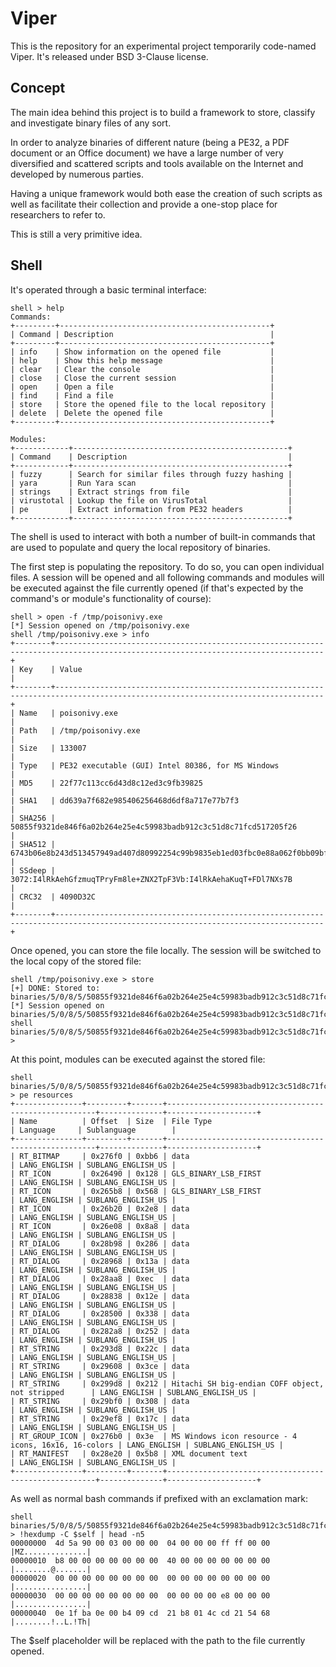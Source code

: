 Viper
=====

This is the repository for an experimental project temporarily code-named Viper.
It's released under BSD 3-Clause license.

Concept
-------

The main idea behind this project is to build a framework to store,
classify and investigate binary files of any sort.

In order to analyze binaries of different nature (being a PE32, a PDF document
or an Office document) we have a large number of very diversified and scattered
scripts and tools available on the Internet and developed by numerous parties.

Having a unique framework would both ease the creation of such scripts as well as
facilitate their collection and provide a one-stop place for researchers to refer
to.

This is still a very primitive idea.

Shell
-----

It's operated through a basic terminal interface:

    shell > help
    Commands:
    +---------+-----------------------------------------------+
    | Command | Description                                   |
    +---------+-----------------------------------------------+
    | info    | Show information on the opened file           |
    | help    | Show this help message                        |
    | clear   | Clear the console                             |
    | close   | Close the current session                     |
    | open    | Open a file                                   |
    | find    | Find a file                                   |
    | store   | Store the opened file to the local repository |
    | delete  | Delete the opened file                        |
    +---------+-----------------------------------------------+

    Modules:
    +------------+------------------------------------------------+
    | Command    | Description                                    |
    +------------+------------------------------------------------+
    | fuzzy      | Search for similar files through fuzzy hashing |
    | yara       | Run Yara scan                                  |
    | strings    | Extract strings from file                      |
    | virustotal | Lookup the file on VirusTotal                  |
    | pe         | Extract information from PE32 headers          |
    +------------+------------------------------------------------+

The shell is used to interact with both a number of built-in commands that
are used to populate and query the local repository of binaries.

The first step is populating the repository. To do so, you can open individual
files.
A session will be opened and all following commands and modules will be executed
against the file currently opened (if that's expected by the command's or module's
functionality of course):

    shell > open -f /tmp/poisonivy.exe
    [*] Session opened on /tmp/poisonivy.exe
    shell /tmp/poisonivy.exe > info
    +--------+----------------------------------------------------------------------------------------------------------------------------------+
    | Key    | Value                                                                                                                            |
    +--------+----------------------------------------------------------------------------------------------------------------------------------+
    | Name   | poisonivy.exe                                                                                                                    |
    | Path   | /tmp/poisonivy.exe                                                                                                               |
    | Size   | 133007                                                                                                                           |
    | Type   | PE32 executable (GUI) Intel 80386, for MS Windows                                                                                |
    | MD5    | 22f77c113cc6d43d8c12ed3c9fb39825                                                                                                 |
    | SHA1   | dd639a7f682e985406256468d6df8a717e77b7f3                                                                                         |
    | SHA256 | 50855f9321de846f6a02b264e25e4c59983badb912c3c51d8c71fcd517205f26                                                                 |
    | SHA512 | 6743b06e8b243d513457949ad407d80992254c99b9835eb1ed03fbc0e88a062f0bb09bfd4dd9c0d43093b2a5419ecdb689574c2d2b0d72720080acf9af1b0a84 |
    | SSdeep | 3072:I4lRkAehGfzmuqTPryFm8le+ZNX2TpF3Vb:I4lRkAehaKuqT+FDl7NXs7B                                                                  |
    | CRC32  | 4090D32C                                                                                                                         |
    +--------+----------------------------------------------------------------------------------------------------------------------------------+

Once opened, you can store the file locally. The session will be switched to the
local copy of the stored file:

    shell /tmp/poisonivy.exe > store
    [+] DONE: Stored to: binaries/5/0/8/5/50855f9321de846f6a02b264e25e4c59983badb912c3c51d8c71fcd517205f26
    [*] Session opened on binaries/5/0/8/5/50855f9321de846f6a02b264e25e4c59983badb912c3c51d8c71fcd517205f26
    shell binaries/5/0/8/5/50855f9321de846f6a02b264e25e4c59983badb912c3c51d8c71fcd517205f26 > 

At this point, modules can be executed against the stored file:

    shell binaries/5/0/8/5/50855f9321de846f6a02b264e25e4c59983badb912c3c51d8c71fcd517205f26 > pe resources
    +---------------+---------+-------+------------------------------------------------------+--------------+--------------------+
    | Name          | Offset  | Size  | File Type                                            | Language     | Sublanguage        |
    +---------------+---------+-------+------------------------------------------------------+--------------+--------------------+
    | RT_BITMAP     | 0x276f0 | 0xbb6 | data                                                 | LANG_ENGLISH | SUBLANG_ENGLISH_US |
    | RT_ICON       | 0x26490 | 0x128 | GLS_BINARY_LSB_FIRST                                 | LANG_ENGLISH | SUBLANG_ENGLISH_US |
    | RT_ICON       | 0x265b8 | 0x568 | GLS_BINARY_LSB_FIRST                                 | LANG_ENGLISH | SUBLANG_ENGLISH_US |
    | RT_ICON       | 0x26b20 | 0x2e8 | data                                                 | LANG_ENGLISH | SUBLANG_ENGLISH_US |
    | RT_ICON       | 0x26e08 | 0x8a8 | data                                                 | LANG_ENGLISH | SUBLANG_ENGLISH_US |
    | RT_DIALOG     | 0x28b98 | 0x286 | data                                                 | LANG_ENGLISH | SUBLANG_ENGLISH_US |
    | RT_DIALOG     | 0x28968 | 0x13a | data                                                 | LANG_ENGLISH | SUBLANG_ENGLISH_US |
    | RT_DIALOG     | 0x28aa8 | 0xec  | data                                                 | LANG_ENGLISH | SUBLANG_ENGLISH_US |
    | RT_DIALOG     | 0x28838 | 0x12e | data                                                 | LANG_ENGLISH | SUBLANG_ENGLISH_US |
    | RT_DIALOG     | 0x28500 | 0x338 | data                                                 | LANG_ENGLISH | SUBLANG_ENGLISH_US |
    | RT_DIALOG     | 0x282a8 | 0x252 | data                                                 | LANG_ENGLISH | SUBLANG_ENGLISH_US |
    | RT_STRING     | 0x293d8 | 0x22c | data                                                 | LANG_ENGLISH | SUBLANG_ENGLISH_US |
    | RT_STRING     | 0x29608 | 0x3ce | data                                                 | LANG_ENGLISH | SUBLANG_ENGLISH_US |
    | RT_STRING     | 0x299d8 | 0x212 | Hitachi SH big-endian COFF object, not stripped      | LANG_ENGLISH | SUBLANG_ENGLISH_US |
    | RT_STRING     | 0x29bf0 | 0x308 | data                                                 | LANG_ENGLISH | SUBLANG_ENGLISH_US |
    | RT_STRING     | 0x29ef8 | 0x17c | data                                                 | LANG_ENGLISH | SUBLANG_ENGLISH_US |
    | RT_GROUP_ICON | 0x276b0 | 0x3e  | MS Windows icon resource - 4 icons, 16x16, 16-colors | LANG_ENGLISH | SUBLANG_ENGLISH_US |
    | RT_MANIFEST   | 0x28e20 | 0x5b8 | XML document text                                    | LANG_ENGLISH | SUBLANG_ENGLISH_US |
    +---------------+---------+-------+------------------------------------------------------+--------------+--------------------+

As well as normal bash commands if prefixed with an exclamation mark:

    shell binaries/5/0/8/5/50855f9321de846f6a02b264e25e4c59983badb912c3c51d8c71fcd517205f26 > !hexdump -C $self | head -n5
    00000000  4d 5a 90 00 03 00 00 00  04 00 00 00 ff ff 00 00  |MZ..............|
    00000010  b8 00 00 00 00 00 00 00  40 00 00 00 00 00 00 00  |........@.......|
    00000020  00 00 00 00 00 00 00 00  00 00 00 00 00 00 00 00  |................|
    00000030  00 00 00 00 00 00 00 00  00 00 00 00 e8 00 00 00  |................|
    00000040  0e 1f ba 0e 00 b4 09 cd  21 b8 01 4c cd 21 54 68  |........!..L.!Th|

The $self placeholder will be replaced with the path to the file currently opened.

